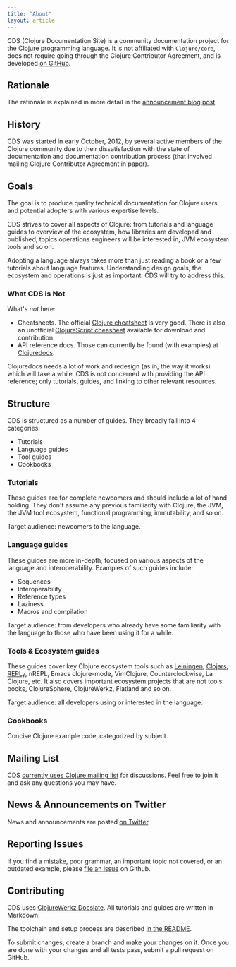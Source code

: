 ```yaml
---
title: "About"
layout: article
---
```


CDS (Clojure Documentation Site) is a community documentation project for the Clojure programming language. It is not affiliated with
`Clojure/core`, does not require going through the Clojure Contributor Agreement, and is developed [on GitHub](http://github.com/clojuredocs).

## Rationale

The rationale is explained in more detail in the [announcement blog post](http://blog.clojurewerkz.org/blog/2012/10/10/announcing-a-new-clojure-documentation-project/).

## History

CDS was started in early October, 2012, by several active members of the Clojure community due to their dissatisfaction
with the state of documentation and documentation contribution process (that involved mailing Clojure Contributor Agreement in paper).


## Goals

The goal is to produce quality technical documentation for Clojure users and potential adopters with various expertise levels.

CDS strives to cover all aspects of Clojure: from tutorials and language guides to overview of the ecosystem, how
libraries are developed and published, topics operations engineers will be interested in, JVM ecosystem tools
and so on.

Adopting a language always takes more than just reading a book or a few tutorials about language features. Understanding
design goals, the ecosystem and operations is just as important. CDS will try to address this.


### What CDS is Not

What's *not* here:

  * Cheatsheets. The official [Clojure cheatsheet](http://clojure.org/cheatsheet) is very good.  There is also an unofficial [ClojureScript cheasheet](https://github.com/fogus/clojurescript-cheatsheet) available for download and contribution.
  * API reference docs. Those can currently be found (with examples) at [Clojuredocs](http://clojuredocs.org/).

Clojuredocs needs a lot of work and redesign (as in, the way it works) which will take a while. CDS is not concerned with providing the API reference;
only tutorials, guides, and linking to other relevant resources.



## Structure

CDS is structured as a number of guides. They broadly fall into 4 categories:

  * Tutorials
  * Language guides
  * Tool guides
  * Cookbooks


### Tutorials

These guides are for complete newcomers and should include a lot of hand holding. They don't assume any
previous familiarity with Clojure, the JVM, the JVM tool ecosystem, functional programming, immutability, and so on.

Target audience: newcomers to the language.


### Language guides

These guides are more in-depth, focused on various aspects of the language and interoperability.
Examples of such guides include:

  * Sequences
  * Interoperability
  * Reference types
  * Laziness
  * Macros and compilation

Target audience: from developers who already have some familiarity with the language to those who have been using it for
a while.


### Tools & Ecosystem guides

These guides cover key Clojure ecosystem tools such as [Leiningen](http://leiningen.org), [Clojars](http://clojars.org), [REPLy](https://github.com/trptcolin/reply),
nREPL, Emacs clojure-mode, VimClojure, Counterclockwise, La Clojure, etc. It also covers important ecosystem projects that are not tools: books,
ClojureSphere, ClojureWerkz, Flatland and so on.

Target audience: all developers using or interested in the language.



### Cookbooks

Concise Clojure example code, categorized by subject.



## Mailing List

CDS [currently uses Clojure mailing list](https://groups.google.com/group/clojure) for discussions. Feel free to join it and ask any questions you may have.


## News & Announcements on Twitter

News and announcements are posted [on Twitter](http://twitter.com/clojuredocs).



## Reporting Issues

If you find a mistake, poor grammar, an important topic not covered, or an outdated example, please [file an issue](http://github.com/clojuredocs/cds/issues) on Github.


## Contributing

CDS uses [ClojureWerkz Docslate](https://github.com/clojurewerkz/docslate). All tutorials and guides are written in Markdown.

The toolchain and setup process are described [in the README](https://github.com/clojuredocs/cds/blob/master/README-tools.md).

To submit changes, create a branch and make your changes on it. Once you are done with your changes and all tests pass, submit a pull request
on GitHub.
